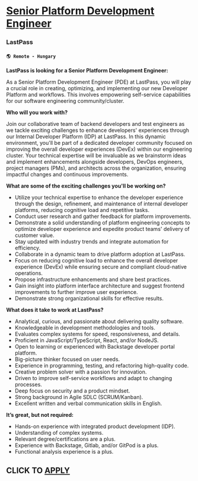 # [Senior Platform Development Engineer](https://www.remotewlb.com/apply/senior-platform-development-engineer-108575)  
### LastPass  
#### `🌎 Remote - Hungary`  

**LastPass is looking for a Senior Platform Development Engineer:**

As a Senior Platform Development Engineer (PDE) at LastPass, you will play a crucial role in creating, optimizing, and implementing our new Developer Platform and workflows. This involves empowering self-service capabilities for our software engineering community/cluster.

**Who will you work with?**

Join our collaborative team of backend developers and test engineers as we tackle exciting challenges to enhance developers' experiences through our Internal Developer Platform (IDP) at LastPass. In this dynamic environment, you'll be part of a dedicated developer community focused on improving the overall developer experiences (DevEx) within our engineering cluster. Your technical expertise will be invaluable as we brainstorm ideas and implement enhancements alongside developers, DevOps engineers, project managers (PMs), and architects across the organization, ensuring impactful changes and continuous improvements.

**What are some of the exciting challenges you'll be working on?**

  * Utilize your technical expertise to enhance the developer experience through the design, refinement, and maintenance of internal developer platforms, reducing cognitive load and repetitive tasks.
  * Conduct user research and gather feedback for platform improvements.
  * Demonstrate a solid understanding of platform engineering concepts to optimize developer experience and expedite product teams' delivery of customer value.
  * Stay updated with industry trends and integrate automation for efficiency.
  * Collaborate in a dynamic team to drive platform adoption at LastPass.
  * Focus on reducing cognitive load to enhance the overall developer experience (DevEx) while ensuring secure and compliant cloud-native operations.
  * Propose infrastructure enhancements and share best practices.
  * Gain insight into platform interface architecture and suggest frontend improvements to further improve user experience.
  * Demonstrate strong organizational skills for effective results.

**What does it take to work at LastPass?**

  * Analytical, curious, and passionate about delivering quality software.
  * Knowledgeable in development methodologies and tools.
  * Evaluates complex systems for speed, responsiveness, and details.
  * Proficient in JavaScript/TypeScript, React, and/or NodeJS.
  * Open to learning or experienced with Backstage developer portal platform.
  * Big-picture thinker focused on user needs.
  * Experience in programming, testing, and refactoring high-quality code.
  * Creative problem solver with a passion for innovation.
  * Driven to improve self-service workflows and adapt to changing processes.
  * Deep focus on security and a product mindset.
  * Strong background in Agile SDLC (SCRUM/Kanban).
  * Excellent written and verbal communication skills in English.

**It’s great, but not required:**

  * Hands-on experience with integrated product development (IDP).
  * Understanding of complex systems.
  * Relevant degree/certifications are a plus.
  * Experience with Backstage, Gitlab, and/or GitPod is a plus.
  * Functional analysis experience is a plus.

  
## CLICK TO [APPLY](https://www.remotewlb.com/apply/senior-platform-development-engineer-108575)

